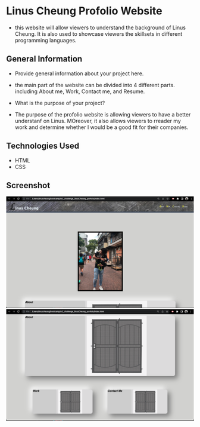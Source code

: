 # Linus Cheung Profolio Website
* this website will allow viewers to understand the background of Linus Cheung. It is also used to showcase viewers the skillsets in different programming languages. 



## General Information
- Provide general information about your project here.
* the main part of the website can be divided into 4 different parts. including About me, Work, Contact me, and Resume. 
- What is the purpose of your project?
* The purpose of the profolio website is allowing viewers to have a better understanf on Linus. MOreover, it also allows viewers to rreader my work and determine whether I would be a good fit for their companies. 

## Technologies Used
- HTML
- CSS

## Screenshot
![screenshot](./assets/screenshot1.png)
![screenshot](./assets/screenshot2.png)